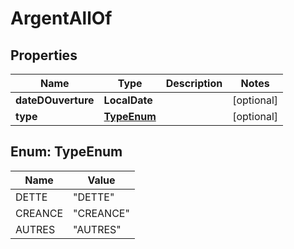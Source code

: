 

# ArgentAllOf


## Properties

| Name | Type | Description | Notes |
|------------ | ------------- | ------------- | -------------|
|**dateDOuverture** | **LocalDate** |  |  [optional] |
|**type** | [**TypeEnum**](#TypeEnum) |  |  [optional] |



## Enum: TypeEnum

| Name | Value |
|---- | -----|
| DETTE | &quot;DETTE&quot; |
| CREANCE | &quot;CREANCE&quot; |
| AUTRES | &quot;AUTRES&quot; |



